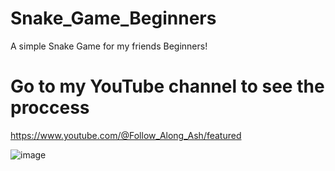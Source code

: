 # Snake_Game_Beginners
A simple Snake Game for my friends Beginners!

# Go to my YouTube channel to see the proccess
https://www.youtube.com/@Follow_Along_Ash/featured

![image](https://github.com/Asha-Coding/Snake_Game_Beginners/assets/88859091/3622c20e-1609-46e3-add9-c1a262b5f995)
